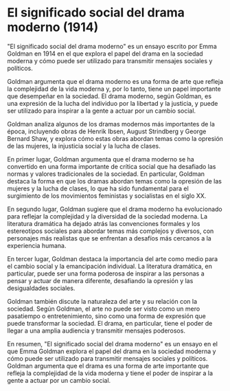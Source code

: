 # El significado social del drama moderno (1914)

"El significado social del drama moderno" es un ensayo escrito por Emma Goldman en 1914 en el que explora el papel del drama en la sociedad moderna y cómo puede ser utilizado para transmitir mensajes sociales y políticos.

Goldman argumenta que el drama moderno es una forma de arte que refleja la complejidad de la vida moderna y, por lo tanto, tiene un papel importante que desempeñar en la sociedad. El drama moderno, según Goldman, es una expresión de la lucha del individuo por la libertad y la justicia, y puede ser utilizado para inspirar a la gente a actuar por un cambio social.

Goldman analiza algunos de los dramas modernos más importantes de la época, incluyendo obras de Henrik Ibsen, August Strindberg y George Bernard Shaw, y explora cómo estas obras abordan temas como la opresión de las mujeres, la injusticia social y la lucha de clases.

En primer lugar, Goldman argumenta que el drama moderno se ha convertido en una forma importante de crítica social que ha desafiado las normas y valores tradicionales de la sociedad. En particular, Goldman destaca la forma en que los dramas abordan temas como la opresión de las mujeres y la lucha de clases, lo que ha sido fundamental para el surgimiento de los movimientos feministas y socialistas en el siglo XX.

En segundo lugar, Goldman sugiere que el drama moderno ha evolucionado para reflejar la complejidad y la diversidad de la sociedad moderna. La literatura dramática ha dejado atrás las convenciones formales y los estereotipos sociales para abordar temas más complejos y diversos, con personajes más realistas que se enfrentan a desafíos más cercanos a la experiencia humana.

En tercer lugar, Goldman destaca la importancia del arte como medio para el cambio social y la emancipación individual. La literatura dramática, en particular, puede ser una forma poderosa de inspirar a las personas a pensar y actuar de manera diferente, desafiando la opresión y las desigualdades sociales.

Goldman también discute la naturaleza del arte y su relación con la sociedad. Según Goldman, el arte no puede ser visto como un mero pasatiempo o entretenimiento, sino como una forma de expresión que puede transformar la sociedad. El drama, en particular, tiene el poder de llegar a una amplia audiencia y transmitir mensajes poderosos.

En resumen, "El significado social del drama moderno" es un ensayo en el que Emma Goldman explora el papel del drama en la sociedad moderna y cómo puede ser utilizado para transmitir mensajes sociales y políticos. Goldman argumenta que el drama es una forma de arte importante que refleja la complejidad de la vida moderna y tiene el poder de inspirar a la gente a actuar por un cambio social.

